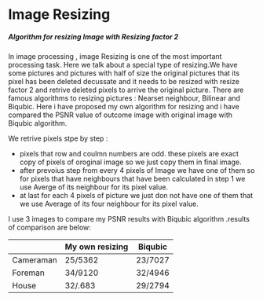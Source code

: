# Image Resizing
##### Algorithm for resizing Image with Resizing factor 2

In image processing , image Resizing is one of the most important processing task.
Here we talk about a special type of resizing.We have some pictures and pictures with half of size the original pictures that its pixel has been deleted decussate and it needs to be resized with resize factor 2 and retrive deleted pixels to arrive the original picture.
There are famous algorithms to resizing pictures : Nearset neighbour, Bilinear and Biqubic.
Here i have proposed my own algorithm for resizing and i have compared the PSNR value of outcome image with original image with Biqubic algorithm.

We retrive pixels stpe by step : 
- pixels that row and coulmn numbers are odd. these pixels are exact copy of pixels of oroginal image so we just copy them in final image.
- after prevoius step from every 4 pixels of Image we have one of them so for pixels that have neighbours that have been calculated in step 1 we use Averge of its neighbour for its pixel value.
- at last for each 4 pixels of picture we just don not have one of them that we use Average of its four neighbour for its pixel value.

I use 3 images to compare my PSNR results with Biqubic algorithm .results of comparison are below:



|  |   My own resizing    |  Biqubic   | 
| ------  | ------ | ------ |
| Cameraman | 25/5362  | 23/7027  |
| Foreman |34/9120 | 32/4946 |
| House | 32/.683 | 29/2794 |




